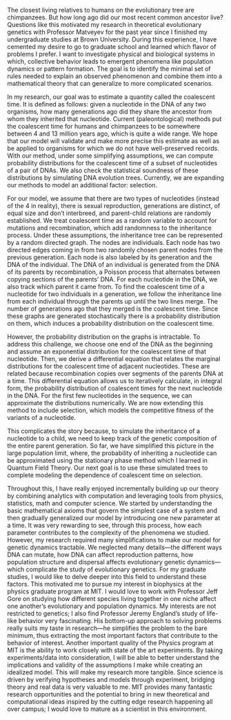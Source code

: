 The closest living relatives to humans on the evolutionary tree are chimpanzees. But how long ago did our most recent common ancestor live? Questions like this motivated my research in theoretical evolutionary genetics with Professor Matveyev for the past year since I finished my undergraduate studies at Brown University. During this experience, I have cemented my desire to go to graduate school and learned which flavor of problems I prefer. I want to investigate physical and biological systems in which, collective behavior leads to emergent phenomena like population dynamics or pattern formation. The goal is to identify the minimal set of rules needed to explain an observed phenomenon and combine them into a mathematical theory that can generalize to more complicated scenarios.

In my research, our goal was to estimate a quantity called the coalescent time. It is defined as follows: given a nucleotide in the DNA of any two organisms, how many generations ago did they share the ancestor from whom they inherited that nucleotide. Current (paleontological) methods put the coalescent time for humans and chimpanzees to be somewhere between 4 and 13 million years ago, which is quite a wide range. We hope that our model will validate and make more precise this estimate as well as be applied to organisms for which we do not have well-preserved records. With our method, under some simplifying assumptions, we can compute probability distributions for the coalescent time of a subset of nucleotides of a pair of DNAs. We also check the statistical soundness of these distributions by simulating DNA evolution trees. Currently, we are expanding our methods to model an additional factor: selection.

For our model, we assume that there are two types of nucleotides (instead of the 4 in reality), there is sexual reproduction, generations are distinct, of equal size and don’t interbreed, and parent-child relations are randomly established. We treat coalescent time as a random variable to account for mutations and recombination, which add randomness to the inheritance process. Under these assumptions, the inheritance tree can be represented by a random directed graph. The nodes are individuals. Each node has two directed edges coming in from two randomly chosen parent nodes from the previous generation. Each node is also labeled by its generation and the DNA of the individual. The DNA of an individual is generated from the DNA of its parents by recombination, a Poisson process that alternates between copying sections of the parents’ DNA. For each nucleotide in the DNA, we also track which parent it came from. To find the coalescent time of a nucleotide for two individuals in a generation, we follow the inheritance line from each individual through the parents up until the two lines merge. The number of generations ago that they merged is the coalescent time. Since these graphs are generated stochastically there is a probability distribution on them, which induces a probability distribution on the coalescent time.

However, the probability distribution on the graphs is intractable. To address this challenge, we choose one end of the DNA as the beginning and assume an exponential distribution for the coalescent time of that nucleotide. Then, we derive a differential equation that relates the marginal distributions for the coalescent time of adjacent nucleotides. These are related because recombination copies over segments of the parents DNA at a time. This differential equation allows us to iteratively calculate, in integral form, the probability distribution of coalescent times for the next nucleotide in the DNA. For the first few nucleotides in the sequence, we can approximate the distributions numerically. We are now extending this method to include selection, which models the competitive fitness of the variants of a nucleotide. 

This complicates the story because, to simulate the inheritance of a nucleotide to a child, we need to keep track of the genetic composition of the entire parent generation. So far, we have simplified this picture in the large population limit, where, the probability of inheriting a nucleotide can be approximated using the stationary phase method which I learned in Quantum Field Theory. Our next goal is to use these simulated trees to complete modeling the dependence of coalescent time on selection. 

Throughout this, I have really enjoyed incrementally building up our theory by combining analytics with computation and leveraging tools from physics, statistics, math and computer science. We started by understanding the basic mathematical axioms that govern the simplest case of a system and then gradually generalized our model by introducing one new parameter at a time. It was very rewarding to see, through this process, how each parameter contributes to the complexity of the phenomena we studied. However, my research required many simplifications to make our model for genetic dynamics tractable. We neglected many details—the different ways DNA can mutate, how DNA can affect reproduction patterns, how population structure and dispersal affects evolutionary genetic dynamics—which complicate the study of evolutionary genetics. For my graduate studies, I would like to delve deeper into this field to understand these factors. This motivated me to pursue my interest in biophysics at the physics graduate program at MIT. I would love to work with Professor Jeff Gore on studying how different species living together in one niche affect one another’s evolutionary and population dynamics. My interests are not restricted to genetics; I also find Professor Jeremy England’s study of life-like behavior very fascinating. His bottom-up approach to solving problems really suits my taste in research—he simplifies the problem to the bare minimum, thus extracting the most important factors that contribute to the behavior of interest. Another important quality of the Physics program at MIT is the ability to work closely with state of the art experiments. By taking experiments/data into consideration, I will be able to better understand the implications and validity of the assumptions I make while creating an idealized model. This will make my research more tangible. Since science is driven by verifying hypotheses and models through experiment, bridging theory and real data is very valuable to me. MIT provides many fantastic research opportunities and the potential to bring in new theoretical and computational ideas inspired by the cutting edge research happening all over campus; I would love to mature as a scientist in this environment.
